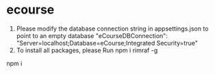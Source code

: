 # ecourse

1. Please modify the database connection string in appsettings.json to point to an empty database
"eCourseDBConnection": "Server=localhost;Database=eCourse;Integrated Security=true"
2. To install all packages, please Run
npm i rimraf -g


npm i


